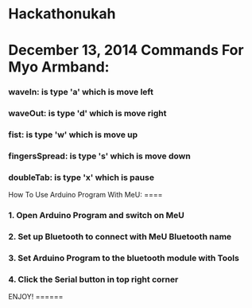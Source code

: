 Hackathonukah
=============
December 13, 2014
Commands For Myo Armband:
====
<h3>waveIn: is type 'a' which is move left</h3>
<h3>waveOut: is type 'd' which is move right</h3>
<h3>fist: is type 'w' which is move up</h3>
<h3>fingersSpread: is type 's' which is move down</h3>
<h3>doubleTab: is type 'x' which is pause</h3>
How To Use Arduino Program With MeU:
====
<h3>1. Open Arduino Program and switch on MeU</h3>
<h3>2. Set up Bluetooth to connect with MeU Bluetooth name</h3>
<h3>3. Set Arduino Program to the bluetooth module with Tools</h3>
<h3>4. Click the Serial button in top right corner</h3>
ENJOY!
======



